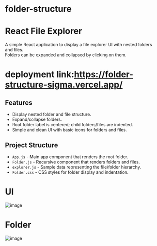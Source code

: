 # folder-structure

# React File Explorer

A simple React application to display a file explorer UI with nested folders and files.  
Folders can be expanded and collapsed by clicking on them.
# deployment link:https://folder-structure-sigma.vercel.app/

## Features

- Display nested folder and file structure.
- Expand/collapse folders.
- Root folder label is centered; child folders/files are indented.
- Simple and clean UI with basic icons for folders and files.

## Project Structure

- `App.js` - Main app component that renders the root folder.
- `Folder.js` - Recursive component that renders folders and files.
- `explorer.js` - Sample data representing the file/folder hierarchy.
- `Folder.css` - CSS styles for folder display and indentation.


# UI
![image](https://github.com/user-attachments/assets/012a88a4-8261-48df-849b-c16495f4f52e)
# Folder
![image](https://github.com/user-attachments/assets/7d289d09-27ff-4903-8805-2f173db7813e)





